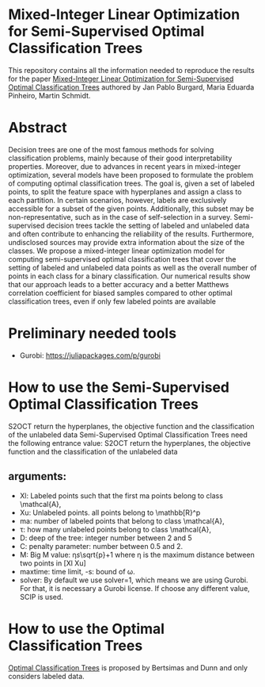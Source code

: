 # Mixed-Integer Linear Optimization for Semi-Supervised Optimal Classification Trees

This repository contains all the information needed to reproduce the results for the paper [Mixed-Integer Linear Optimization for Semi-Supervised Optimal Classification Trees](https://arxiv.org/abs/2401.09848) authored by Jan Pablo Burgard, Maria Eduarda Pinheiro, Martin Schmidt.

# Abstract
Decision trees are one of the most famous methods for solving classification problems, mainly because of their good interpretability properties. Moreover, due to advances in recent years in mixed-integer optimization, several models have been proposed to formulate the problem of computing optimal classification trees. The goal is, given a set of labeled points, to split the feature space  with hyperplanes and assign a class to each partition. In certain scenarios, however, labels are exclusively accessible for a subset of the given points. Additionally, this subset may be non-representative, such as in the case of self-selection in a survey. Semi-supervised decision trees tackle the setting of labeled and unlabeled data and often contribute to enhancing the reliability of the results. Furthermore, undisclosed sources may provide extra information about the size of the classes. We propose a mixed-integer linear optimization model for computing semi-supervised optimal classification trees that cover the setting of labeled and unlabeled data points as well as the overall number of points in each class for a binary classification. Our numerical results show that our approach leads to a better accuracy and a better Matthews correlation coefficient for biased samples compared to other optimal classification trees, even if only few labeled points are available

# Preliminary needed tools

- Gurobi: https://juliapackages.com/p/gurobi


# How to use the Semi-Supervised Optimal Classification Trees
S2OCT return the hyperplanes, the objective function and the classification of the unlabeled data
Semi-Supervised Optimal Classification Trees need the following entrance value:
S2OCT return the hyperplanes, the objective function and the classification of the unlabeled data

## arguments:
- Xl: Labeled points such that the first ma points belong to class \mathcal{A},
- Xu: Unlabeled points. all points belong to \mathbb[R}^p
- ma: number of labeled points that belong to class  \mathcal{A},
- τ: how many unlabeled points belong to class  \mathcal{A},
- D: deep of the tree: integer number between 2 and 5
- C: penalty parameter:  number between 0.5 and 2.
- M: Big M value: η*s*\sqrt{p}+1 where η is the maximum distance between two points in [Xl Xu]
- maxtime: time limit,
 -s: bound of ω.
- solver: By default we use solver=1, which means we are using Gurobi. For that, it is necessary a Gurobi license. If choose any different value, SCIP is used.
 
# How to use the Optimal Classification Trees
 [Optimal Classification Trees](https://link.springer.com/article/10.1007/s10994-017-5633-9) is proposed by Bertsimas and Dunn and only considers labeled data.
